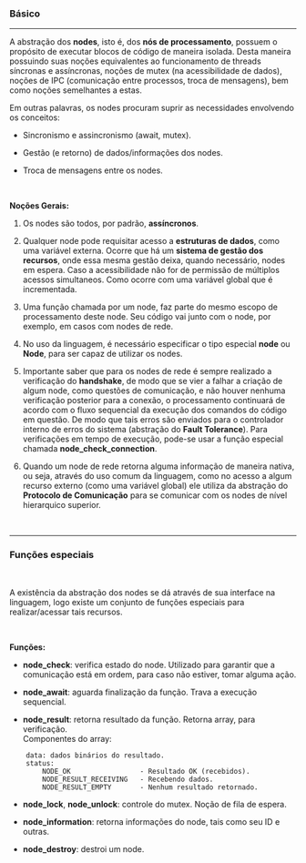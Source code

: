 ### <b>Básico</b>

****

A abstração dos <b>nodes</b>, isto é, dos <b>nós de processamento</b>, possuem o propósito de executar blocos de código de maneira isolada. Desta maneira possuindo suas noções equivalentes ao funcionamento de threads síncronas e assíncronas, noções de mutex (na acessibilidade de dados), noções de IPC (comunicação entre processos, troca de mensagens), bem como noções semelhantes a estas.

Em outras palavras, os nodes procuram suprir as necessidades envolvendo os conceitos:

- Sincronismo e assincronismo (await, mutex).

- Gestão (e retorno) de dados/informações dos nodes.

- Troca de mensagens entre os nodes.

<br>

<b>Noções Gerais:</b>

1. Os nodes são todos, por padrão, <b>assíncronos</b>.

2. Qualquer node pode requisitar acesso a <b>estruturas de dados</b>, como uma variável externa. Ocorre que há um <b>sistema de gestão dos recursos</b>, onde essa mesma gestão deixa, quando necessário, nodes em espera. Caso a acessibilidade não for de permissão de múltiplos acessos simultaneos. Como ocorre com uma variável global que é incrementada.

3. Uma função chamada por um node, faz parte do mesmo escopo de processamento deste node. Seu código vai junto com o node, por exemplo, em casos com nodes de rede.

5. No uso da linguagem, é necessário especificar o tipo especial <b>node</b> ou <b>Node</b>, para ser capaz de utilizar os nodes.

6. Importante saber que para os nodes de rede é sempre realizado a verificação do <b>handshake</b>, de modo que se vier a falhar a criação de algum node, como questões de comunicação, e não houver nenhuma verificação posterior para a conexão, o processamento continuará de acordo com o fluxo sequencial da execução dos comandos do código em questão. De modo que tais erros são enviados para o controlador interno de erros do sistema (abstração do <b>Fault Tolerance</b>). Para verificações em tempo de execução, pode-se usar a função especial chamada <b>node_check_connection</b>.

7. Quando um node de rede retorna alguma informação de maneira nativa, ou seja, através do uso comum da linguagem, como no acesso a algum recurso externo (como uma variável global) ele utiliza da abstração do <b>Protocolo de Comunicação</b> para se comunicar com os nodes de nível hierarquico superior.

<br>

****

### <b>Funções especiais</b>

<br>

A existência da abstração dos nodes se dá através de sua interface na linguagem, logo existe um conjunto de funções especiais para realizar/acessar tais recursos.

<br>

<b>Funções:</b>

- <b>node_check</b>: verifica estado do node. Utilizado para garantir que a comunicação está em ordem, para caso não estiver, tomar alguma ação.

- <b>node_await</b>: aguarda finalização da função. Trava a execução sequencial.

- <b>node_result</b>: retorna resultado da função. Retorna array, para verificação. <br> 
  Componentes do array: 
```
    data: dados binários do resultado.
    status:
        NODE_OK                 - Resultado OK (recebidos).
        NODE_RESULT_RECEIVING   - Recebendo dados.
        NODE_RESULT_EMPTY       - Nenhum resultado retornado.
```

- <b>node_lock</b>, <b>node_unlock</b>: controle do mutex. Noção de fila de espera.
  
- <b>node_information</b>: retorna informações do node, tais como seu ID e outras.

- <b>node_destroy</b>: destroi um node.


